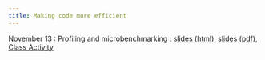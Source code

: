 ```yaml
---
title: Making code more efficient
---
```


November 13
: Profiling and microbenchmarking
  : [slides (html)](https://sta279-f23.github.io/slides/lecture_24.html), [slides (pdf)](https://sta279-f23.github.io/slides/lecture_24.pdf), [Class Activity](https://sta279-f23.github.io/class_activities/ca_lecture_24.html)
